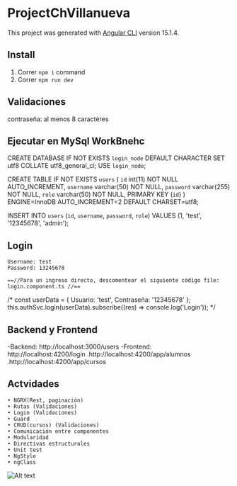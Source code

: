 # ProjectChVillanueva

This project was generated with [Angular CLI](https://github.com/angular/angular-cli) version 15.1.4.

## Install

1. Correr `npm i` command
2. Correr `npm run dev` 

 ## Validaciones

 contraseña: al menos 8 caractéres

## Ejecutar en MySql WorkBnehc

CREATE DATABASE IF NOT EXISTS `login_node` DEFAULT CHARACTER SET utf8 COLLATE utf8_general_ci;
USE `login_node`;

CREATE TABLE IF NOT EXISTS `users` (
  `id` int(11) NOT NULL AUTO_INCREMENT,
  `username` varchar(50) NOT NULL,
  `password` varchar(255) NOT NULL,
  `role` varchar(50) NOT NULL,
  PRIMARY KEY (`id`)
) ENGINE=InnoDB AUTO_INCREMENT=2 DEFAULT CHARSET=utf8;

INSERT INTO `users` (`id`, `username`, `password`, `role`) VALUES (1, 'test', '12345678', 'admin');

## Login
	Username: test	
	Password: 13245678

	==//Para un ingreso directo, descomentear el siguiente código file: login.component.ts //==
	
   /*  const userData = {
      Usuario: 'test',
      Contraseña: '12345678'
    };
    this.authSvc.login(userData).subscribe((res) => console.log('Login'));
    */


## Backend y Frontend
  -Backend: http://localhost:3000/users
  -Frontend: http://localhost:4200/login
		.http://localhost:4200/app/alumnos
		.http://localhost:4200/app/cursos


## Actvidades 
    • NGRX(Rest, paginación)
	• Rutas (Validaciones)  
	• Login (Validaciones)
	• Guard
	• CRUD(cursos) (Validaciones)
	• Comunicación entre componentes
	• Modularidad
	• Directivas estructurales
	• Unit test
	• NgStyle
	• ngClass


![Alt text](assets/img/login-ch.png?raw=true "Login")
